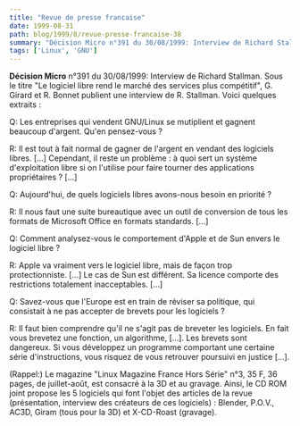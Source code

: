```yaml
---
title: "Revue de presse francaise"
date: 1999-08-31
path: blog/1999/8/revue-presse-francaise-38
summary: "Décision Micro n°391 du 30/08/1999: Interview de Richard Stallman."
tags: ['Linux', 'GNU']
---
```


<P><B>Décision Micro</B> n°391 du 30/08/1999: Interview de Richard Stallman.
Sous le titre "Le logiciel libre rend le marché des services plus
compétitif", G. Girard et R. Bonnet publient une interview de
R. Stallman. Voici quelques extraits :</P>

<P>Q: Les entreprises qui vendent GNU/Linux se mutiplient et gagnent beaucoup
d'argent. Qu'en pensez-vous ?</P>

<P>R: Il est tout à fait normal de gagner de l'argent en vendant des
logiciels libres. [...] Cependant, il reste un problème : à quoi sert
un système d'exploitation libre si on l'utilise pour faire tourner des
applications propriétaires ? [...]</P>

<P>Q: Aujourd'hui, de quels logiciels libres avons-nous besoin en priorité ?</P>

<P>R: Il nous faut une suite bureautique avec un outil de conversion de
tous les formats de Microsoft Office en formats standards. [...]</P>

<P>Q: Comment analysez-vous le comportement d'Apple et de Sun envers le
logiciel libre ?</P>

<P>R: Apple va vraiment vers le logiciel libre, mais de façon trop
protectionniste. [...] Le cas de Sun est différent. Sa licence comporte
des restrictions totalement inacceptables. [...]</P>

<P>Q: Savez-vous que l'Europe est en train de réviser sa politique, qui
consistait à ne pas accepter de brevets pour les logiciels ?</P>

<P>R: Il faut bien comprendre qu'il ne s'agit pas de breveter les
logiciels. En fait vous brevetez une fonction, un algorithme, [...]. Les
brevets sont dangereux. Si vous développez un programme comportant une
certaine série d'instructions, vous risquez de vous retrouver poursuivi
en justice [...].</P>

<P>
(Rappel:)
Le magazine "Linux Magazine France Hors Série" n°3, 35 F, 36 pages,
de juillet-août, est consacré à la 3D et au gravage.
Ainsi, le CD ROM joint propose les 5 logiciels qui font l'objet des
articles de la revue (présentation, interview des créateurs de ces
logiciels) : Blender, P.O.V., AC3D, Giram (tous pour la 3D) et
X-CD-Roast (gravage).
</P>


